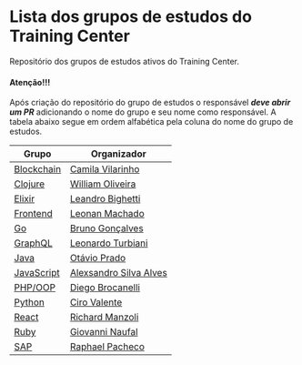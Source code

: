 # Lista dos grupos de estudos do Training Center

Repositório dos grupos de estudos ativos do Training Center.

#### Atenção!!!
Após criação do repositório do grupo de estudos o responsável ***deve abrir um PR*** adicionando o nome do grupo e seu nome como responsável. A tabela abaixo segue em ordem alfabética pela coluna do nome do grupo de estudos.

| Grupo | Organizador |
| ----- | ----- |
| [Blockchain](https://github.com/training-center/blockchain-study-group) | [Camila Vilarinho](https://github.com/camilaavilarinho) | 
| [Clojure](https://github.com/training-center/clojure-study-group) | [William Oliveira](https://github.com/woliveiras) | 
| [Elixir](https://github.com/training-center/elixir-study-group) | [Leandro Bighetti](https://github.com/lbighetti) | 
| [Frontend](https://github.com/training-center/frontend-study-group) | [Leonan Machado](https://github.com/leonantvrs) | 
| [Go](https://github.com/training-center/go-study-group) | [Bruno Gonçalves](https://github.com/brunogbr) | 
| [GraphQL](https://github.com/training-center/graphql-study-group) | [Leonardo Turbiani](https://github.com/Turbiani) | 
| [Java](https://github.com/training-center/java-study-group) | [Otávio Prado](https://github.com/otavioprado) |
| [JavaScript](https://github.com/training-center/javascript-study-group) | [Alexsandro Silva Alves](https://github.com/AlexsandroSA) |
| [PHP/OOP](https://github.com/training-center/php-study-group) | [Diego Brocanelli](https://github.com/Diego-Brocanelli) | 
| [Python](https://github.com/training-center/python-study-group) | [Ciro Valente](https://github.com/cvalentefilho) | 
| [React](https://github.com/training-center/react-study-group) | [Richard Manzoli](https://github.com/manzolirch) |
| [Ruby](https://github.com/training-center/ruby-study-group) | [Giovanni Naufal](https://github.com/gionaufal) |
| [SAP](https://github.com/training-center/sap-study-group) | [Raphael Pacheco](https://github.com/pacheco7) |


